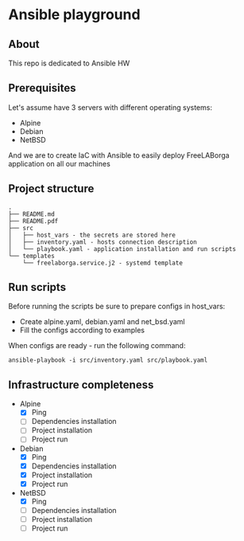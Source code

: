 # Ansible playground

## About
This repo is dedicated to Ansible HW

## Prerequisites
Let's assume have 3 servers with different operating systems:
- Alpine
- Debian
- NetBSD

And we are to create IaC with Ansible to easily deploy FreeLABorga application on all our machines

## Project structure
```
.
├── README.md
├── README.pdf
├── src
│   ├── host_vars - the secrets are stored here
│   ├── inventory.yaml - hosts connection description
│   └── playbook.yaml - application installation and run scripts
└── templates
    └── freelaborga.service.j2 - systemd template
```

## Run scripts
Before running the scripts be sure to prepare configs in host_vars:
- Create alpine.yaml, debian.yaml and net_bsd.yaml
- Fill the configs according to examples

When configs are ready - run the following command:
```shell
ansible-playbook -i src/inventory.yaml src/playbook.yaml
```

## Infrastructure completeness
- Alpine
  - [X] Ping
  - [ ] Dependencies installation
  - [ ] Project installation
  - [ ] Project run
- Debian
  - [X] Ping
  - [X] Dependencies installation
  - [X] Project installation
  - [X] Project run
- NetBSD
  - [X] Ping
  - [ ] Dependencies installation
  - [ ] Project installation
  - [ ] Project run
